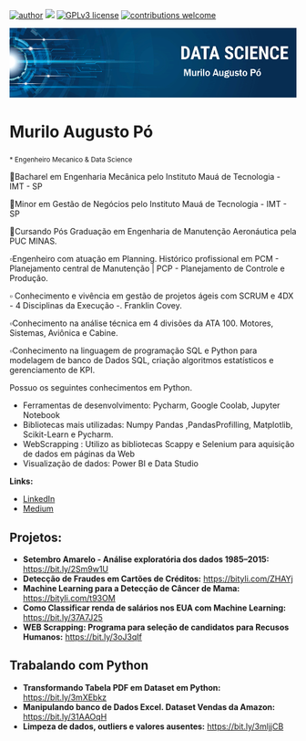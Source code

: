 [![author](https://img.shields.io/badge/author-murilopo-red.svg)](https://www.linkedin.com/in/muriloaugustopo/) [![](https://img.shields.io/badge/python-3.7+-blue.svg)](https://www.python.org/downloads/release/python-365/) [![GPLv3 license](https://img.shields.io/badge/License-GPLv3-blue.svg)](http://perso.crans.org/besson/LICENSE.html) [![contributions welcome](https://img.shields.io/badge/contributions-welcome-brightgreen.svg?style=flat)](https://github.com/carlosfab/data_science/issues)

<p align="center">
  <img src="https://github.com/murilopo/Project_Imagens/blob/master/PortifolioGithub.png" >
</p>

# Murilo Augusto Pó
<sub>* Engenheiro Mecanico & Data Science

🔹Bacharel em Engenharia Mecânica pelo Instituto Mauá de Tecnologia - IMT - SP

🔹Minor em Gestão de Negócios pelo Instituto Mauá de Tecnologia - IMT - SP

🔹Cursando Pós Graduação em Engenharia de Manutenção Aeronáutica pela PUC MINAS.

▫️Engenheiro com atuação em Planning. Histórico profissional em PCM - Planejamento central de Manutenção | PCP - Planejamento de Controle e Produção.

▫️ Conhecimento e vivência em gestão de projetos ágeis com SCRUM e 4DX - 4 Disciplinas da Execução -. Franklin Covey.

▫️Conhecimento na análise técnica em 4 divisões da ATA 100. Motores, Sistemas, Aviônica e Cabine.

▫️Conhecimento na linguagem de programação SQL e Python para modelagem de banco de Dados SQL, criação algoritmos estatísticos e gerenciamento de KPI.

Possuo os seguintes conhecimentos em Python.

* Ferramentas de desenvolvimento: Pycharm, Google Coolab, Jupyter
Notebook
* Bibliotecas mais utilizadas: Numpy Pandas ,PandasProfilling, Matplotlib, Scikit-Learn e Pycharm.
* WebScrapping : Utilizo as bibliotecas Scappy e Selenium para aquisição de dados em páginas da Web
* Visualização de dados: Power BI e Data Studio

**Links:**
* [LinkedIn](https://www.linkedin.com/in/muriloaugustopo/)
* [Medium](https://www.medium.com)


## Projetos:
* **Setembro Amarelo - Análise exploratória dos dados 1985–2015:**  https://bit.ly/2Sm9w1U
* **Detecção de Fraudes em Cartões de Créditos:** https://bityli.com/ZHAYj
* **Machine Learning para a Detecção de Câncer de Mama:**   https://bityli.com/t93OM 
* **Como Classificar renda de salários nos EUA com Machine Learning:** https://bit.ly/37A7J25
* **WEB Scrapping: Programa para seleção de candidatos para Recusos Humanos:** https://bit.ly/3oJ3qIf

## Trabalando com Python 
* **Transformando Tabela PDF em Dataset em Python:** https://bit.ly/3mXEbkz
* **Manipulando banco de Dados Excel. Dataset Vendas da Amazon:** https://bit.ly/31AAOqH
* **Limpeza de dados, outliers e valores ausentes:**  https://bit.ly/3mljjCB

